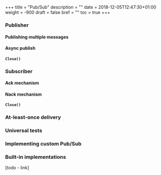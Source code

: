+++
title = "Pub/Sub"
description = ""
date = 2018-12-05T12:47:30+01:00
weight = -900
draft = false
bref = ""
toc = true
+++

### Publisher

#### Publishing multiple messages

#### Async publish

#### `Close()`

### Subscriber

#### Ack mechanism

#### Nack mechanism

#### `Close()`

### At-least-once delivery

### Universal tests

### Implementing custom Pub/Sub

### Built-in implementations

[todo - link]